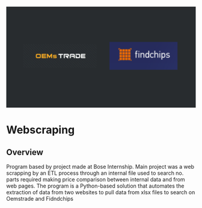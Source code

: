 ![banner](assets/banner.png)
# Webscraping

## Overview
Program based by project made at Bose Internship. 
Main project was a web scrapping by an ETL process through an internal file used to search no. parts required making price comparison between internal data and from web pages. 
The program is a Python-based solution that automates the extraction of data from two websites to pull data from xlsx files to search on Oemstrade and Fidndchips
